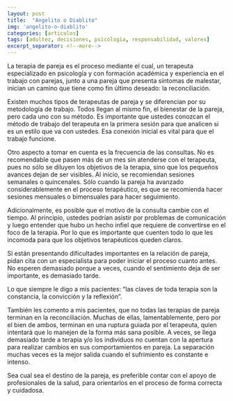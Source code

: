 ```yaml
---
layout: post
title:  "Angelito o Diablito"
img: 'angelito-o-diablito'
categories: [articulos]
tags: [adultez, decisiones, psicologia, responsabilidad, valores]
excerpt_separator: <!--more-->
---
```


La terapia de pareja es el proceso mediante el cual, un terapeuta especializado en psicología y con formación académica y experiencia en el trabajo con parejas, junto a una pareja que presenta síntomas de malestar, inician un camino que tiene como fin último deseado: la reconciliación.

Existen muchos tipos de terapeutas de pareja y se diferencian por su metodología de trabajo. Todos llegan al mismo fin, el bienestar de la pareja, pero cada uno con su método. Es importante que ustedes conozcan el método de trabajo del terapeuta en la primera sesión para que analicen si es un estilo que va con ustedes. Esa conexión inicial es vital para que el trabajo funcione.

Otro aspecto a tomar en cuenta es la frecuencia de las consultas. No es recomendable que pasen más de un mes sin atenderse con el terapeuta, pues no sólo se diluyen los objetivos de la terapia, sino que los pequeños avances dejan de ser visibles. Al inicio, se recomiendan sesiones semanales o quincenales. Sólo cuando la pareja ha avanzado considerablemente en el proceso terapéutico, es que se recomienda hacer sesiones mensuales o bimensuales para hacer seguimiento.

Adicionalmente, es posible que el motivo de la consulta cambie con el tiempo. Al principio, ustedes podrían asistir por problemas de comunicación y luego entender que hubo un hecho infiel que requiere de convertirse en el foco de la terapia. Por lo que es importante           que cuenten todo lo que les incomoda para que los objetivos terapéuticos queden claros.

Si están presentando dificultades importantes en la relación de pareja, pidan cita con un especialista para poder iniciar el proceso cuanto antes. No esperen demasiado porque a veces, cuando el sentimiento deja de ser importante, es demasiado tarde.

Lo que siempre le digo a mis pacientes: “las claves de toda terapia son la constancia, la convicción y la reflexión”.

También les comento a mis pacientes, que no todas las terapias de pareja terminan en la reconciliación. Muchas de ellas, lamentablemente, pero por el bien de ambos, terminan en una ruptura guiada por el terapeuta, quien intentará que lo manejen de la forma más sana posible. A veces, se llega demasiado tarde a terapia y/o los individuos no cuentan con la apertura para realizar cambios en sus comportamientos en pareja. La separación muchas veces es la mejor salida cuando el sufrimiento es constante e intenso.

Sea cual sea el destino de la pareja, es preferible contar con el apoyo de profesionales de la salud, para orientarlos en el proceso de forma correcta y cuidadosa.